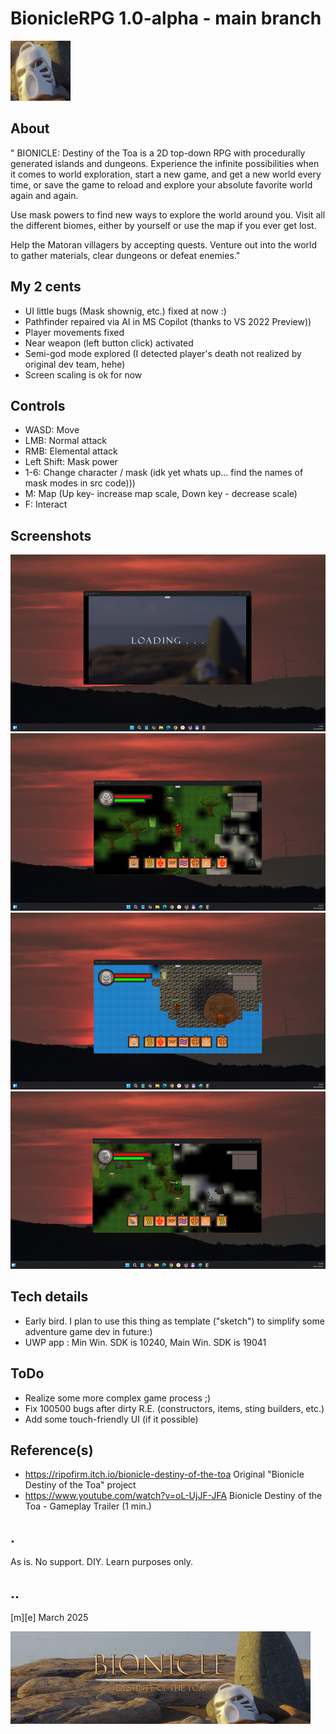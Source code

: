 # BionicleRPG 1.0-alpha - main branch 
![Logo](Images/logo.png)

## About 
" BIONICLE: Destiny of the Toa is a 2D top-down RPG with procedurally generated islands and dungeons. Experience the infinite possibilities when it comes to world exploration, start a new game, and get a new world every time, or save the game to reload and explore your absolute favorite world again and again.

Use mask powers to find new ways to explore the world around you. Visit all the different biomes, either by yourself or use the map if you ever get lost.

Help the Matoran villagers by accepting quests. Venture out into the world to gather materials, clear dungeons or defeat enemies." 

## My 2 cents
- UI little bugs (Mask shownig, etc.) fixed at now :)
- Pathfinder repaired via AI in MS Copilot (thanks to VS 2022 Preview))
- Player movements fixed
- Near weapon (left button click) activated
- Semi-god mode explored (I detected player's death not realized by original dev team, hehe)
- Screen scaling is ok for now 

## Controls
- WASD: Move
- LMB: Normal attack
- RMB: Elemental attack
- Left Shift: Mask power
- 1-6: Change character / mask (idk yet whats up... find the names of mask modes in src code)))
- M: Map (Up key- increase map scale, Down key - decrease scale)
- F: Interact


## Screenshots
![W11](Images/sshot01.png)
![W11](Images/sshot02.png)
![W11](Images/sshot03.png)
![W11](Images/sshot04.png)

## Tech details
- Early bird. I plan to use this thing as template ("sketch") to simplify some adventure game dev in future:)
- UWP app : Min Win. SDK is 10240, Main Win. SDK is 19041  


## ToDo
- Realize some more complex game process ;)
- Fix 100500 bugs after dirty R.E. (constructors, items, sting builders, etc.)
- Add some touch-friendly UI (if it possible)


## Reference(s)
- https://ripofirm.itch.io/bionicle-destiny-of-the-toa Original "Bionicle Destiny of the Toa" project
- https://www.youtube.com/watch?v=oL-UjJF-JFA Bionicle Destiny of the Toa - Gameplay Trailer (1 min.)

## .
As is. No support. DIY. Learn purposes only.


## ..
[m][e] March 2025

![Logo](Images/footer.png)
